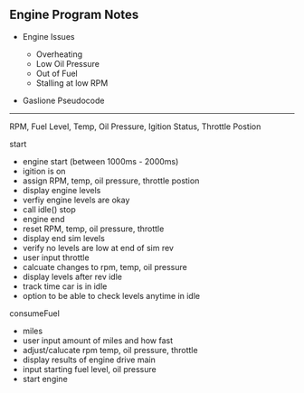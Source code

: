 Engine Program Notes 
--------------------
- Engine Issues
  - Overheating
  - Low Oil Pressure
  - Out of Fuel
  - Stalling at low RPM

- Gaslione Pseudocode
------------------
RPM, Fuel Level, Temp, Oil Pressure, Igition Status, Throttle Postion 

start
 - engine start (between 1000ms - 2000ms)
 - igition is on
 - assign RPM, temp, oil pressure, throttle postion 
 - display engine levels
 - verfiy engine levels are okay
 - call idle() 
stop 
 - engine end
 - reset RPM, temp, oil pressure, throttle
 - display end sim levels
 - verify no levels are low at end of sim
rev
 - user input throttle
 - calcuate changes to rpm, temp, oil pressure
 - display levels after rev
idle 
 - track time car is in idle
 - option to be able to check levels anytime in idle
   
consumeFuel
 - miles
 - user input amount of miles and how fast 
 - adjust/calucate rpm temp, oil pressure, throttle
 - display results of engine drive
main
 - input starting fuel level, oil pressure
 - start engine 
   